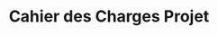 ---
layout: default
title: Cahier des Charges Projet
nav_order: 2
parent: Cahier des Charges
has_children: true
---